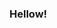 ### **Hellow!** 

<!--
**liuyuqiaoe/liuyuqiaoe** is a ✨ _special_ ✨ repository because its `README.md` (this file) appears on your GitHub profile.

Here are some ideas to get you started:

- 🔭 I’m from cuhk.


